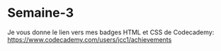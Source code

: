 # Semaine-3
Je vous donne le lien vers mes badges HTML et CSS de Codecademy:
https://www.codecademy.com/users/jcc1/achievements 